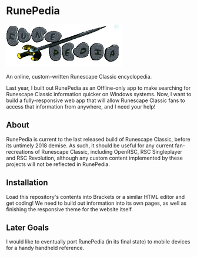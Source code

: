 # RunePedia
![alt text](https://github.com/AjaxIronside/RunePedia/blob/master/Release/html/RS%20Logo.png?raw=true "Logo")


An online, custom-written Runescape Classic encyclopedia.

Last year, I built out RunePedia as an Offline-only app to make searching for Runescape Classic information quicker on Windows systems. Now, I want to build a fully-responsive web app that will allow Runescape Classic fans to access that information from anywhere, and I need your help!

## About
RunePedia is current to the last released build of Runescape Classic, before its untimely 2018 demise. As such, it should be useful for any current fan-recreations of Runescape Classic, including OpenRSC, RSC Singleplayer and RSC Revolution, although any custom content implemented by these projects will not be reflected in RunePedia.

## Installation

Load this repository's contents into Brackets or a similar HTML editor and get coding! We need to build out information into its own pages, as well as finishing the responsive theme for the website itself.

## Later Goals
I would like to eventually port RunePedia (in its final state) to mobile devices for a handy handheld reference. 